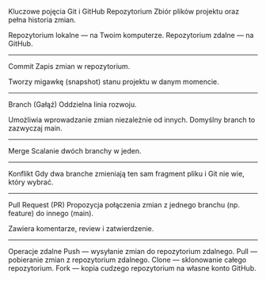 Kluczowe pojęcia Git i GitHub
Repozytorium
Zbiór plików projektu oraz pełna historia zmian.

Repozytorium lokalne — na Twoim komputerze.
Repozytorium zdalne — na GitHub.

---

Commit
Zapis zmian w repozytorium.

Tworzy migawkę (snapshot) stanu projektu w danym momencie.

---

Branch (Gałąź)
Oddzielna linia rozwoju.

Umożliwia wprowadzanie zmian niezależnie od innych.
Domyślny branch to zazwyczaj main.

---

Merge
Scalanie dwóch branchy w jeden.

---

Konflikt
Gdy dwa branche zmieniają ten sam fragment pliku i Git nie wie, który wybrać.

---

Pull Request (PR)
Propozycja połączenia zmian z jednego branchu (np. feature) do innego (main).

Zawiera komentarze, review i zatwierdzenie.

---

Operacje zdalne
Push — wysyłanie zmian do repozytorium zdalnego.
Pull — pobieranie zmian z repozytorium zdalnego.
Clone — sklonowanie całego repozytorium.
Fork — kopia cudzego repozytorium na własne konto GitHub.